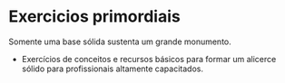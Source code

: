 # Exercicios primordiais
 Somente uma base sólida sustenta um grande monumento.

- Exercícios de conceitos e recursos básicos para formar um alicerce sólido para profissionais altamente capacitados.